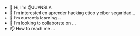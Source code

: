 - 👋 Hi, I’m @JUANSLA
- 👀 I’m interested en aprender hacking etico y ciber seguridad...
- 🌱 I’m currently learning ...
- 💞️ I’m looking to collaborate on ...
- 📫 How to reach me ...

<!---
JUANSLA/JUANSLA is a ✨ special ✨ repository because its `README.md` (this file) appears on your GitHub profile.
You can click the Preview link to take a look at your changes.
--->
